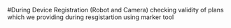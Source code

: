 #During Device Registration (Robot and Camera) checking validity of plans which we providing during resgistartion using marker tool
